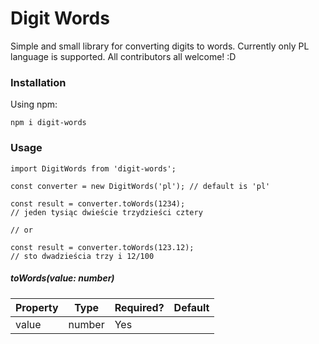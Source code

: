# Digit Words

Simple and small library for converting digits to words. Currently only PL language is supported. All contributors all welcome! :D

### Installation

Using npm:

```
npm i digit-words
```

### Usage

```
import DigitWords from 'digit-words';

const converter = new DigitWords('pl'); // default is 'pl'

const result = converter.toWords(1234);
// jeden tysiąc dwieście trzydzieści cztery

// or

const result = converter.toWords(123.12);
// sto dwadzieścia trzy i 12/100

```

##### _toWords(value: number)_

| Property | Type   | Required? | Default |
| -------- | ------ | --------- | ------- |
| value    | number | Yes       |         |
